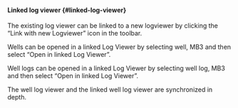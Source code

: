 #### Linked log viewer {#linked-log-viewer}

The existing log viewer can be linked to a new logviewer by clicking the “Link with new Logviewer” icon in the toolbar.

Wells can be opened in a linked Log Viewer by selecting well, MB3 and then select “Open in linked Log Viewer”.

Well logs can be opened in a linked Log Viewer by selecting well log, MB3 and then select “Open in linked Log Viewer”.

The well log viewer and the linked well log viewer are synchronized in depth.